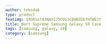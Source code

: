 ```yaml
---
author: tokodab
type: product
featimg: 1XG0iof4JNAX3J5CUoJC0mNZGkfHlWEJt
title: Bart Supreme Samsung Galaxy S9 Case
tags: [samsung, galaxy, s9]
category: [samsung]
---
```

